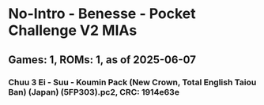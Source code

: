 # No-Intro - Benesse - Pocket Challenge V2 MIAs
## Games: 1, ROMs: 1, as of 2025-06-07

### Chuu 3 Ei - Suu - Koumin Pack (New Crown, Total English Taiou Ban) (Japan) (5FP303).pc2, CRC: 1914e63e
